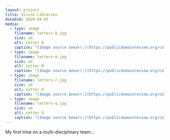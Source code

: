 ```yaml
---
layout: project
title: Vision Libraries
dateEnd: 2020-04-05
media:
  - type: image
    filename: letters-b.jpg
    size: sm
    alt: Letter B
    caption: "[Image source &nearr;](https://publicdomainreview.org/collection/an-alphabet-of-organic-type-ca-1650)"
  - type: image
    filename: letters-m.jpg
    size: sm
    alt: Letter M
    caption: "[Image source &nearr;](https://publicdomainreview.org/collection/an-alphabet-of-organic-type-ca-1650)"
  - type: image
    filename: letters-r.jpg
    size: sm
    alt: Letter R
    caption: "[Image source &nearr;](https://publicdomainreview.org/collection/an-alphabet-of-organic-type-ca-1650)"
  - type: image
    filename: letters-q.jpg
    size: sm
    alt: Letter Q
    caption: "[Image source &nearr;](https://publicdomainreview.org/collection/an-alphabet-of-organic-type-ca-1650)"
---
```


My first time on a multi-disciplinary team...
